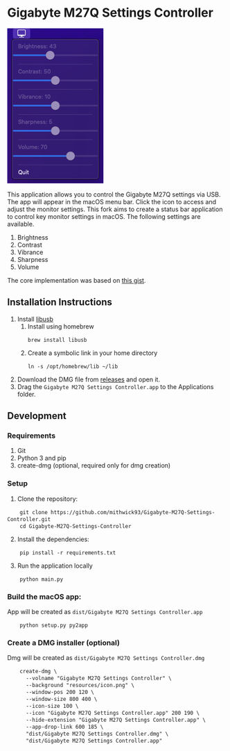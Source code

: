 # Gigabyte M27Q Settings Controller

![sample](resources/sample.png)

This application allows you to control the Gigabyte M27Q settings via USB.
The app will appear in the macOS menu bar. Click the icon to access and adjust the monitor settings.
This fork aims to create a status bar application to control key monitor settings in macOS.
The following settings are available.

1. Brightness
2. Contrast
3. Vibrance
4. Sharpness
5. Volume

The core implementation was based on [this gist](https://gist.github.com/wadimw/4ac972d07ed1f3b6f22a101375ecac41).

## Installation Instructions

1. Install [libusb](https://libusb.info/)
    1. Install using homebrew
        ```shell 
        brew install libusb
        ```
    2. Create a symbolic link in your home directory
        ```shell
        ln -s /opt/homebrew/lib ~/lib
        ```
2. Download the DMG file from [releases](https://github.com/mithwick93/Gigabyte-M27Q-Settings-Controller/releases) and
   open it.
3. Drag the `Gigabyte M27Q Settings Controller.app` to the Applications folder.

## Development

### Requirements

1. Git
2. Python 3 and pip
3. create-dmg (optional, required only for dmg creation)

### Setup

1. Clone the repository:

```shell
    git clone https://github.com/mithwick93/Gigabyte-M27Q-Settings-Controller.git
    cd Gigabyte-M27Q-Settings-Controller
```

2. Install the dependencies:

```shell
    pip install -r requirements.txt
```

3. Run the application locally

```shell
    python main.py
```

### Build the macOS app:

App will be created as  ``dist/Gigabyte M27Q Settings Controller.app``

```shell
    python setup.py py2app
```

### Create a DMG installer (optional)

Dmg will be created as ``dist/Gigabyte M27Q Settings Controller.dmg``

```shell
    create-dmg \
      --volname "Gigabyte M27Q Settings Controller" \
      --background "resources/icon.png" \
      --window-pos 200 120 \
      --window-size 800 400 \
      --icon-size 100 \
      --icon "Gigabyte M27Q Settings Controller.app" 200 190 \
      --hide-extension "Gigabyte M27Q Settings Controller.app" \
      --app-drop-link 600 185 \
      "dist/Gigabyte M27Q Settings Controller.dmg" \
      "dist/Gigabyte M27Q Settings Controller.app"
```
